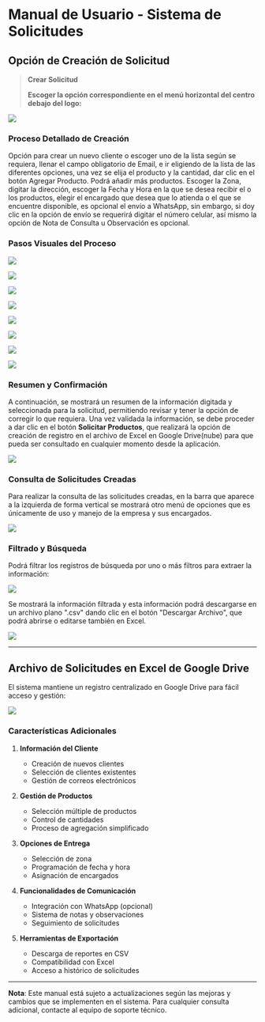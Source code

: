 # Manual de Usuario - Sistema de Solicitudes

## Opción de Creación de Solicitud

> **Crear Solicitud**
>
> **Escoger la opción correspondiente en el menú horizontal del centro debajo del logo:**

![](media/image1.png)

### Proceso Detallado de Creación

Opción para crear un nuevo cliente o escoger uno de la lista según se requiera, llenar el campo obligatorio de Email, e ir eligiendo de la lista de las diferentes opciones, una vez se elija el producto y la cantidad, dar clic en el botón Agregar Producto. Podrá añadir más productos. Escoger la Zona, digitar la dirección, escoger la Fecha y Hora en la que se desea recibir el o los productos, elegir el encargado que desea que lo atienda o el que se encuentre disponible, es opcional el envío a WhatsApp, sin embargo, si doy clic en la opción de envío se requerirá digitar el número celular, así mismo la opción de Nota de Consulta u Observación es opcional.

### Pasos Visuales del Proceso

![](media/image2.png)

![](media/image3.png)

![](media/image4.png)

![](media/image5.png)

![](media/image6.png)

![](media/image7.png)

![](media/image8.png)

![](media/image9.png)

### Resumen y Confirmación

A continuación, se mostrará un resumen de la información digitada y seleccionada para la solicitud, permitiendo revisar y tener la opción de corregir lo que requiera. Una vez validada la información, se debe proceder a dar clic en el botón **Solicitar Productos**, que realizará la opción de creación de registro en el archivo de Excel en Google Drive(nube) para que pueda ser consultado en cualquier momento desde la aplicación.

![](media/image10.png)

### Consulta de Solicitudes Creadas

Para realizar la consulta de las solicitudes creadas, en la barra que aparece a la izquierda de forma vertical se mostrará otro menú de opciones que es únicamente de uso y manejo de la empresa y sus encargados.

![](media/image11.png)

### Filtrado y Búsqueda

Podrá filtrar los registros de búsqueda por uno o más filtros para extraer la información:

![](media/image12.png)

Se mostrará la información filtrada y esta información podrá descargarse en un archivo plano ".csv" dando clic en el botón "Descargar Archivo", que podrá abrirse o editarse también en Excel.

![](media/image13.png)

---

## Archivo de Solicitudes en Excel de Google Drive

El sistema mantiene un registro centralizado en Google Drive para fácil acceso y gestión:

![](media/image14.png)

### Características Adicionales

1. **Información del Cliente**
   - Creación de nuevos clientes
   - Selección de clientes existentes
   - Gestión de correos electrónicos

2. **Gestión de Productos**
   - Selección múltiple de productos
   - Control de cantidades
   - Proceso de agregación simplificado

3. **Opciones de Entrega**
   - Selección de zona
   - Programación de fecha y hora
   - Asignación de encargados

4. **Funcionalidades de Comunicación**
   - Integración con WhatsApp (opcional)
   - Sistema de notas y observaciones
   - Seguimiento de solicitudes

5. **Herramientas de Exportación**
   - Descarga de reportes en CSV
   - Compatibilidad con Excel
   - Acceso a histórico de solicitudes

---

**Nota**: Este manual está sujeto a actualizaciones según las mejoras y cambios que se implementen en el sistema. Para cualquier consulta adicional, contacte al equipo de soporte técnico.
